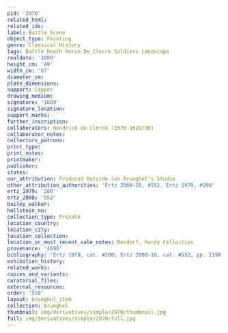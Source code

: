 ```yaml
---
pid: '2970'
related_html: 
related_ids: 
label: Battle Scene
object_type: Painting
genre: Classical History
tags: Battle Death Horse De_Clerck Soldiers Landscape
realdate: '1609'
height_cm: '49'
width_cm: '67'
diameter_cm: 
plate_dimensions: 
support: Copper
drawing_medium: 
signature: '1609'
signature_location: 
support_marks: 
further_inscription: 
collaborators: Hendrick de Clerck (1570-1629/30)
collaborator_notes: 
collectors_patrons: 
print_type: 
print_notes: 
printmaker: 
publisher: 
states: 
our_attribution: Produced Outside Jan Brueghel's Studio
other_attribution_authorities: 'Ertz 2008-10, #552, Ertz 1979, #200'
ertz_1979: '200'
ertz_2008: '552'
bailey_walker: 
hollstein_no: 
collection_type: Private
location_country: 
location_city: 
location_collection: 
location_or_most_recent_sale_notes: Bendorf, Hardy Collection
provenance: '4690'
bibliography: 'Ertz 1979, cat. #200; Ertz 2008-10, cat. #552, pp. 1198'
exhibition_history: 
related_works: 
copies_and_variants: 
curatorial_files: 
external_resources: 
order: '559'
layout: brueghel_item
collection: brueghel
thumbnail: img/derivatives/simple/2970/thumbnail.jpg
full: img/derivatives/simple/2970/full.jpg
---
```

